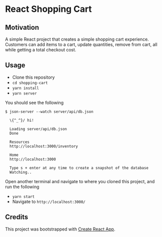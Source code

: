 # React Shopping Cart

## Motivation

A simple React project that creates a simple shopping cart experience.
Customers can add items to a cart, update quantities, remove from cart, all while getting a total checkout cost.

## Usage

- Clone this repository
- `cd shopping-cart`
- `yarn install`
- `yarn server`

You should see the following

```
$ json-server --watch server/api/db.json

  \{^_^}/ hi!

  Loading server/api/db.json
  Done

  Resources
  http://localhost:3000/inventory

  Home
  http://localhost:3000

  Type s + enter at any time to create a snapshot of the database
  Watching..
```

Open another terminal and navigate to where you cloned this project, and run the following

- `yarn start`
- Navigate to `http://localhost:3000/`

## Credits

This project was bootstrapped with [Create React App](https://github.com/facebookincubator/create-react-app).
